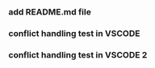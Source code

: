 ### add README.md file
### conflict handling test in VSCODE

### conflict handling test in VSCODE 2

